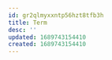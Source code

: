 ```yaml
---
id: gr2qlmyxxntp56hzt8tfb3h
title: Term
desc: ''
updated: 1689743154410
created: 1689743154410
---
```

